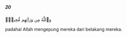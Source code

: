 ##### 20

<span class="ayah">وَٱللَّهُ مِن وَرَآئِهِم مُّحِيطٌۢ</span>

<span class="ayah_translation">padahal Allah mengepung mereka dari belakang mereka.</span>
